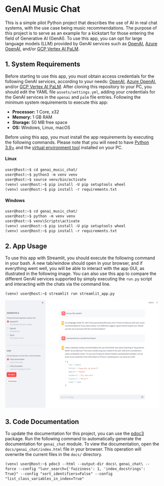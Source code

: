 # GenAI Music Chat

This is a simple pilot Python project that describes the use of AI in real chat systems, with the use case being music recommendations. 
The purpose of this project is to serve as an example for a kickstart for those entering the field of Generative AI (GenAI). 
To use this app, you can opt for large language models (LLM) provided by GenAI services such as [OpenAI](https://openai.com/), [Azure OpenAI](https://azure.microsoft.com/en-us/products/ai-services/openai-service/), and/or [GCP Vertex AI PaLM](https://cloud.google.com/vertex-ai).


## 1. System Requirements

Before starting to use this app, you must obtain access credentials for the following GenAI services, according to your needs: [OpenAI](https://platform.openai.com/account/api-keys), [Azure OpenAI](https://learn.microsoft.com/en-us/azure/ai-services/openai/reference), and/or [GCP Vertex AI PaLM](https://cloud.google.com/vertex-ai/docs/generative-ai/start/quickstarts/api-quickstart). 
After cloning this repository to your PC, you should edit the YAML file `assets/settings.yml`, adding your credentials for the GenAI services in the `openai` and `palm` file entries.
Following the minimum system requirements to execute this app:

- **Processor:** 1 Core, x32
- **Memory:** 1 GB RAM
- **Storage:** 50 MB free space
- **OS:** Windows, Linux, macOS

Before using this app, you must install the app requirements by executing the following commands.
Please note that you will need to have [Python 3.9+](https://www.python.org/) and the [virtual environment tool](https://docs.python.org/3/library/venv.html) installed on your PC.


#### Linux

```console
user@host:~$ cd genai_music_chat/
user@host:~$ python3 -m venv venv
user@host:~$ source venv/bin/activate
(venv) user@host:~$ pip install -U pip setuptools wheel
(venv) user@host:~$ pip install -r requirements.txt
```

#### Windows

```console
user@host:~$ cd genai_music_chat/
user@host:~$ python -m venv venv
user@host:~$ venv\Scripts\activate
(venv) user@host:~$ pip install -U pip setuptools wheel
(venv) user@host:~$ pip install -r requirements.txt
```


## 2. App Usage

To use this app with Streamlit, you should execute the following command in your bash.
A new tab/window should open in your browser, and if everything went well, you will be able to interact with the app GUI, as illustrated in the following image. 
You can also use this app to compare the different GenAI services supported by simply executing the `run.py` script and interacting with the chats via the command line.

```console
(venv) user@host:~$ streamlit run streamlit_app.py
```

![genai_music_chat.png](genai_music_chat.png)


## 3. Code Documentation

To update the documentation for this project, you can use the [pdoc3](https://pdoc3.github.io/pdoc/) package. 
Run the following command to automatically generate the documentation for `genai_chat` module.
To view the documentation, open the `docs/genai_chat/index.html` file in your browser.
This operation will overwrite the current files in the `docs/` directory.

```console
(venv) user@host:~$ pdoc3 --html --output-dir docs\ genai_chat\ --force --config "lunr_search={'fuzziness': 1, 'index_docstrings': True}" --config "sort_identifiers=False" --config "list_class_variables_in_index=True"
```
